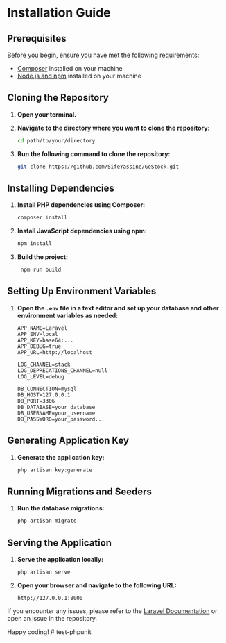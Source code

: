 # Installation Guide

## Prerequisites

Before you begin, ensure you have met the following requirements:

-   [Composer](https://getcomposer.org/download/) installed on your machine
-   [Node.js and npm](https://nodejs.org/) installed on your machine

## Cloning the Repository

1. **Open your terminal.**
2. **Navigate to the directory where you want to clone the repository:**

    ```bash
    cd path/to/your/directory
    ```

3. **Run the following command to clone the repository:**

    ```bash
    git clone https://github.com/SifeYassine/GeStock.git
    ```

## Installing Dependencies

1. **Install PHP dependencies using Composer:**

    ```bash
    composer install
    ```

2. **Install JavaScript dependencies using npm:**

    ```bash
    npm install
    ```

3. **Build the project:**

    ```bash
     npm run build
    ```

## Setting Up Environment Variables

1. **Open the `.env` file in a text editor and set up your database and other environment variables as needed:**

    ```env
    APP_NAME=Laravel
    APP_ENV=local
    APP_KEY=base64:...
    APP_DEBUG=true
    APP_URL=http://localhost

    LOG_CHANNEL=stack
    LOG_DEPRECATIONS_CHANNEL=null
    LOG_LEVEL=debug

    DB_CONNECTION=mysql
    DB_HOST=127.0.0.1
    DB_PORT=3306
    DB_DATABASE=your_database
    DB_USERNAME=your_username
    DB_PASSWORD=your_password...
    ```

## Generating Application Key

1. **Generate the application key:**

    ```bash
    php artisan key:generate
    ```

## Running Migrations and Seeders

1. **Run the database migrations:**

    ```bash
    php artisan migrate
    ```

## Serving the Application

1. **Serve the application locally:**

    ```bash
    php artisan serve
    ```

2. **Open your browser and navigate to the following URL:**

    ```
    http://127.0.0.1:8000
    ```

If you encounter any issues, please refer to the [Laravel Documentation](https://laravel.com/docs) or open an issue in the repository.

Happy coding!
#   t e s t - p h p u n i t  
 